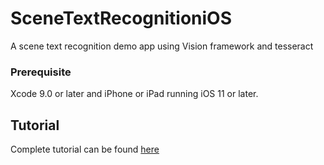 # SceneTextRecognitioniOS
A scene text recognition demo app using Vision framework and tesseract

### Prerequisite
Xcode 9.0 or later and iPhone or iPad running iOS 11 or later.

## Tutorial
Complete tutorial can be found [here](http://devcrew.io/2017/08/16/scene-text-recognition-in-ios-11/)


